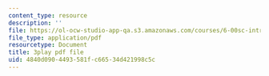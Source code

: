 ```yaml
---
content_type: resource
description: ''
file: https://ol-ocw-studio-app-qa.s3.amazonaws.com/courses/6-00sc-introduction-to-computer-science-and-programming-spring-2011/4840d0904493581fc66534d421998c5c_ddtobc-AOK4.pdf
file_type: application/pdf
resourcetype: Document
title: 3play pdf file
uid: 4840d090-4493-581f-c665-34d421998c5c
---
```

